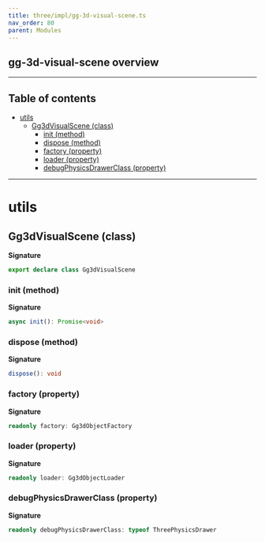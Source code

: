```yaml
---
title: three/impl/gg-3d-visual-scene.ts
nav_order: 80
parent: Modules
---
```


## gg-3d-visual-scene overview

---

<h2 class="text-delta">Table of contents</h2>

- [utils](#utils)
  - [Gg3dVisualScene (class)](#gg3dvisualscene-class)
    - [init (method)](#init-method)
    - [dispose (method)](#dispose-method)
    - [factory (property)](#factory-property)
    - [loader (property)](#loader-property)
    - [debugPhysicsDrawerClass (property)](#debugphysicsdrawerclass-property)

---

# utils

## Gg3dVisualScene (class)

**Signature**

```ts
export declare class Gg3dVisualScene
```

### init (method)

**Signature**

```ts
async init(): Promise<void>
```

### dispose (method)

**Signature**

```ts
dispose(): void
```

### factory (property)

**Signature**

```ts
readonly factory: Gg3dObjectFactory
```

### loader (property)

**Signature**

```ts
readonly loader: Gg3dObjectLoader
```

### debugPhysicsDrawerClass (property)

**Signature**

```ts
readonly debugPhysicsDrawerClass: typeof ThreePhysicsDrawer
```
